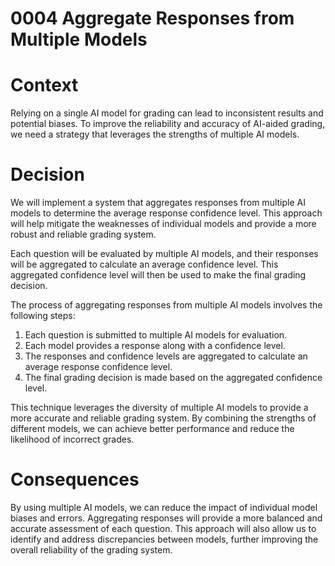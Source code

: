 # 0004 Aggregate Responses from Multiple Models

# Context

Relying on a single AI model for grading can lead to inconsistent results and potential biases. To improve the reliability and accuracy of AI-aided grading, we need a strategy that leverages the strengths of multiple AI models.

# Decision

We will implement a system that aggregates responses from multiple AI models to determine the average response confidence level. This approach will help mitigate the weaknesses of individual models and provide a more robust and reliable grading system.

Each question will be evaluated by multiple AI models, and their responses will be aggregated to calculate an average confidence level. This aggregated confidence level will then be used to make the final grading decision.

The process of aggregating responses from multiple AI models involves the following steps:

1. Each question is submitted to multiple AI models for evaluation.
2. Each model provides a response along with a confidence level.
3. The responses and confidence levels are aggregated to calculate an average response confidence level.
4. The final grading decision is made based on the aggregated confidence level.

This technique leverages the diversity of multiple AI models to provide a more accurate and reliable grading system. By combining the strengths of different models, we can achieve better performance and reduce the likelihood of incorrect grades.

# Consequences

By using multiple AI models, we can reduce the impact of individual model biases and errors. Aggregating responses will provide a more balanced and accurate assessment of each question. This approach will also allow us to identify and address discrepancies between models, further improving the overall reliability of the grading system.